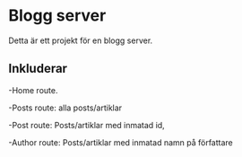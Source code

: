 <h1>Blogg server</h1>
Detta är ett projekt för en blogg server.

<h2>Inkluderar</h2>
<p>-Home route.</p>
<p>-Posts route: alla posts/artiklar</p>
<p>-Post route: Posts/artiklar med inmatad id,</p>
<p>-Author route: Posts/artiklar med inmatad namn på författare</p>

